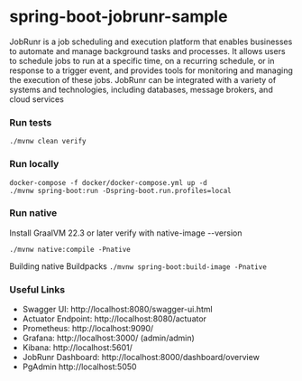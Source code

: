 # spring-boot-jobrunr-sample

JobRunr is a job scheduling and execution platform that enables businesses to automate and manage background tasks and processes. It allows users to schedule jobs to run at a specific time, on a recurring schedule, or in response to a trigger event, and provides tools for monitoring and managing the execution of these jobs. JobRunr can be integrated with a variety of systems and technologies, including databases, message brokers, and cloud services

### Run tests

```shell
./mvnw clean verify
```

### Run locally

```shell
docker-compose -f docker/docker-compose.yml up -d
./mvnw spring-boot:run -Dspring-boot.run.profiles=local
```

### Run native

Install GraalVM 22.3 or later verify with native-image --version

```shell
./mvnw native:compile -Pnative
```

Building native Buildpacks `./mvnw spring-boot:build-image -Pnative`

### Useful Links

* Swagger UI: http://localhost:8080/swagger-ui.html
* Actuator Endpoint: http://localhost:8080/actuator
* Prometheus: http://localhost:9090/
* Grafana: http://localhost:3000/ (admin/admin)
* Kibana: http://localhost:5601/
* JobRunr Dashboard: http://localhost:8000/dashboard/overview
* PgAdmin http://localhost:5050
